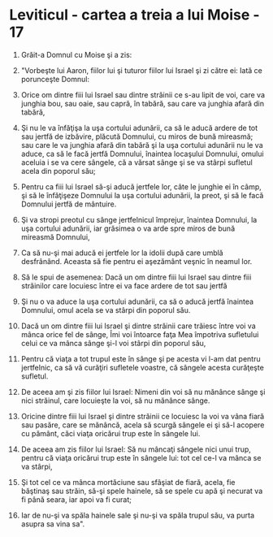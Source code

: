 # Leviticul - cartea a treia a lui Moise - 17

1. Grăit-a Domnul cu Moise şi a zis: 

2. "Vorbeşte lui Aaron, fiilor lui şi tuturor fiilor lui Israel şi zi către ei: Iată ce porunceşte Domnul: 

3. Orice om dintre fiii lui Israel sau dintre străinii ce s-au lipit de voi, care va junghia bou, sau oaie, sau capră, în tabără, sau care va junghia afară din tabără, 

4. Şi nu le va înfăţişa la uşa cortului adunării, ca să le aducă ardere de tot sau jertfă de izbăvire, plăcută Domnului, cu miros de bună mireasmă; sau care le va junghia afară din tabără şi la uşa cortului adunării nu le va aduce, ca să le facă jertfă Domnului, înaintea locaşului Domnului, omului aceluia i se va cere sângele, că a vărsat sânge şi se va stârpi sufletul acela din poporul său; 

5. Pentru ca fiii lui Israel să-şi aducă jertfele lor, câte le junghie ei în câmp, şi să le înfăţişeze Domnului la uşa cortului adunării, la preot, şi să le facă Domnului jertfă de mântuire. 

6. Şi va stropi preotul cu sânge jertfelnicul împrejur, înaintea Domnului, la uşa cortului adunării, iar grăsimea o va arde spre miros de bună mireasmă Domnului, 

7. Ca să nu-şi mai aducă ei jertfele lor la idolii după care umblă desfrânând. Aceasta să fie pentru ei aşezământ veşnic în neamul lor. 

8. Să le spui de asemenea: Dacă un om dintre fiii lui Israel sau dintre fiii străinilor care locuiesc între ei va face ardere de tot sau jertfă 

9. Şi nu o va aduce la uşa cortului adunării, ca să o aducă jertfă înaintea Domnului, omul acela se va stârpi din poporul său. 

10. Dacă un om dintre fiii lui Israel şi dintre străinii care trăiesc între voi va mânca orice fel de sânge, Îmi voi întoarce faţa Mea împotriva sufletului celui ce va mânca sânge şi-l voi stârpi din poporul său, 

11. Pentru că viaţa a tot trupul este în sânge şi pe acesta vi l-am dat pentru jertfelnic, ca să vă curăţiri sufletele voastre, că sângele acesta curăţeşte sufletul. 

12. De aceea am şi zis fiilor lui Israel: Nimeni din voi să nu mănânce sânge şi nici străinul, care locuieşte la voi, să nu mănânce sânge. 

13. Oricine dintre fiii lui Israel şi dintre străinii ce locuiesc la voi va vâna fiară sau pasăre, care se mănâncă, acela să scurgă sângele ei şi să-l acopere cu pământ, căci viaţa oricărui trup este în sângele lui. 

14. De aceea am zis fiilor lui Israel: Să nu mâncaţi sângele nici unui trup, pentru că viaţa oricărui trup este în sângele lui: tot cel ce-l va mânca se va stârpi, 

15. Şi tot cel ce va mânca mortăciune sau sfâşiat de fiară, acela, fie băştinaş sau străin, să-şi spele hainele, să se spele cu apă şi necurat va fi până seara, iar apoi va fi curat; 

16. Iar de nu-şi va spăla hainele sale şi nu-şi va spăla trupul său, va purta asupra sa vina sa". 

